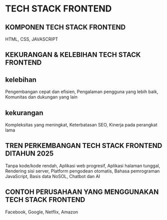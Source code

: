 # TECH STACK FRONTEND
## KOMPONEN TECH STACK FRONTEND 
HTML,
CSS,
JAVASCRIPT 
## KEKURANGAN & KELEBIHAN TECH STACK FRONTEND 
## kelebihan 
Pengembangan cepat dan efisien, 
Pengalaman pengguna yang lebih baik, 
Komunitas dan dukungan yang lain 
## kekurangan 
Kompleksitas yang meningkat, 
Keterbatasan SEO,
Kinerja pada perangkat lama
## TREN PERKEMBANGAN TECH STACK FRONTEND DITAHUN 2025
Tanpa kode/kode rendah, 
Aplikasi web progresif, 
Aplikasi halaman tunggal,
Rendering sisi server, 
Platform pengodean otomatis, 
Bahasa pemrograman JavaScript, 
Basis data NoSOL, 
Chatbot dan AI
## CONTOH PERUSAHAAN YANG MENGGUNAKAN TECH STACK FRONTEND
Facebook, 
Google, 
Netflix, 
Amazon
